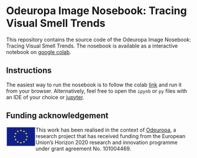# Odeuropa Image Nosebook: Tracing Visual Smell Trends
This repository contains the source code of the Odeuropa Image Nosebook: Tracing Visual Smell Trends.
The nosebook is available as a interactive notebook on [google colab](https://colab.research.google.com/drive/19Pr1ehm1TftXNXKJ0WGGh2jzaZ-ixhJ7?usp=sharing). 

## Instructions
The easiest way to run the nosebook is to follow the colab [link](https://colab.research.google.com/drive/19Pr1ehm1TftXNXKJ0WGGh2jzaZ-ixhJ7?usp=sharing) and run it from your browser. Alternatively, feel free to open the `ipynb` or `py` files with an IDE of your choice or [jupyter](https://jupyter.org/).


## Funding acknowledgement

<img src="https://github.com/Odeuropa/.github/raw/main/profile/eu-logo.png" width="80" height="54" align="left" alt="EU logo" />

This work has been realised in the context of [Odeuropa](https://odeuropa.eu/), a research project that has received funding from the European Union’s Horizon 2020 research and innovation programme under grant agreement No. 101004469.
